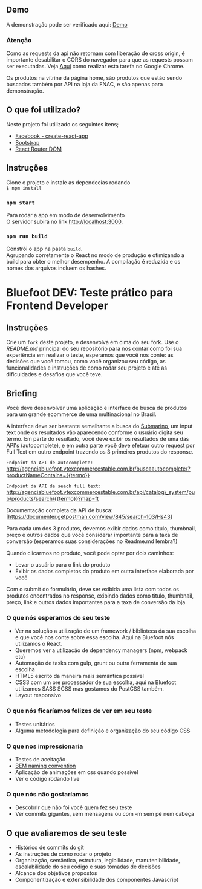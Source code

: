 ## Demo
A demonstração pode ser verificado aqui: [Demo](https://friendly-morse-ffcb7b.netlify.com/)

### Atenção
Como as requests da api não retornam com liberação de cross origin, é importante desabilitar o CORS do navegador para que as requests possam ser executadas. Veja [Aqui](https://professor-falken.com/pt/general/como-deshabilitar-la-politica-del-mismo-origen-o-same-origin-policy-en-chrome/) como realizar esta tarefa no Google Chrome.

Os produtos na vitrine da página home, são produtos que estão sendo buscados também por API na loja da FNAC, e são apenas para demonstração.

## O que foi utilizado?
Neste projeto foi utilizado os seguintes itens;
- [Facebook - create-react-app](https://github.com/facebook/create-react-app)
- [Bootstrap](http://getbootstrap.com/)
- [React Router DOM](https://github.com/ReactTraining/react-router/tree/master/packages/react-router-dom)

## Instruções

Clone o projeto e instale as dependecias rodando<br>
    `$ npm install`

### `npm start`
Para rodar a app em modo de desenvolvimento<br>
O servidor subirá no link [http://localhost:3000](http://localhost:3000).

### `npm run build`
Constrói o app na pasta `build`.<br>
Agrupando corretamente o React no modo de produção e otimizando a build para obter o melhor desempenho.
A compilação é reduzida e os nomes dos arquivos incluem os hashes.





# Bluefoot DEV: Teste prático para Frontend Developer


## Instruções

Crie um `fork` deste projeto, e desenvolva em cima do seu fork. Use o *README.md* principal do seu repositório para nos contar como foi sua experiência em realizar o teste, esperamos que você nos conte: as decisões que você tomou, como você organizou seu código, as funcionalidades e instruções de como rodar seu projeto e até as dificuldades e desafios que você teve.


## Briefing

Você deve desenvolver uma aplicação e interface de busca de produtos para um grande ecommerce de uma multinacional no Brasil.

A interface deve ser bastante semelhante a busca do [Submarino](https://www.submarino.com.br), um input text onde os resultados vão aparecendo conforme o usuário digita seu termo. Em parte do resultado, você deve exibir os resultados de uma das API's (autocomplete), e em outra parte você deve efetuar outro request por Full Text em outro endpoint trazendo os 3 primeiros produtos do response.


`Endpoint da API de autocomplete:` 
http://agenciabluefoot.vtexcommercestable.com.br/buscaautocomplete/?productNameContains={{termo}}


`Endpoint da API de seach full text:`
http://agenciabluefoot.vtexcommercestable.com.br/api/catalog\_system/pub/products/search/{{termo}}?map=ft

Documentação completa da API de busca: [https://documenter.getpostman.com/view/845/search-103/Hs43]


Para cada um dos 3 produtos, devemos exibir dados como titulo, thumbnail, preço e outros dados que você considerar importante para a taxa de conversão (esperamos suas considerações no Readme.md lembra?)

Quando clicarmos no produto, você pode optar por dois caminhos:

- Levar o usuário para o link do produto
- Exibir os dados completos do produto em outra interface elaborada por você

Com o submit do formulário, deve ser exibida uma lista com todos os produtos encontrados no response, exibindo dados como título, thumbnail, preço, link e outros dados importantes para a taxa de conversão da loja.


### O que nós esperamos do seu teste

* Ver na solução a utilização de um framework / biblioteca da sua escolha e que você nos conte sobre essa escolha. Aqui na Bluefoot nós utilizamos o React.
* Queremos ver a utilização de dependency managers (npm, webpack etc)
* Automação de tasks com gulp, grunt ou outra ferramenta de sua escolha
* HTML5 escrito da maneira mais semântica possível
* CSS3 com um pre processador de sua escolha, aqui na Bluefoot utilizamos SASS SCSS mas gostamos do PostCSS também.
* Layout responsivo

### O que nós ficaríamos felizes de ver em seu teste

* Testes unitários
* Alguma metodologia para definição e organização do seu código CSS

### O que nos impressionaria

* Testes de aceitação
* [BEM naming convention](http://getbem.com/naming/)
* Aplicação de animações em css quando possível
* Ver o código rodando live

### O que nós não gostaríamos

* Descobrir que não foi você quem fez seu teste
* Ver commits gigantes, sem mensagens ou com -m sem pé nem cabeça


## O que avaliaremos de seu teste

* Histórico de commits do git
* As instruções de como rodar o projeto
* Organização, semântica, estrutura, legibilidade, manutenibilidade, escalabilidade do seu código e suas tomadas de decisões
* Alcance dos objetivos propostos
* Componentização e extensibilidade dos componentes Javascript
